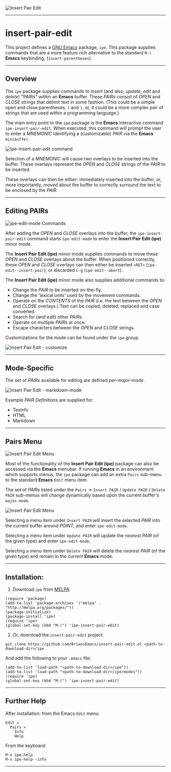 ![Insert Pair Edit](doc/insert-pair-edit.gif)

----------------------------------------------------------------------
# insert-pair-edit

This project defines a 
[GNU Emacs](https://www.gnu.org/software/emacs/) package, `ipe`.  This
package supplies commands that are a more feature rich alternative to
the standard `M-(` **Emacs** keybinding, (`insert-parentheses`).

----------------------------------------------------------------------
## Overview

The `ipe` package supplies commands to _insert_ (and also, _update_,
_edit_ and _delete_) "PAIRs" within an **Emacs** buffer.  These
_PAIRs_ consist of _OPEN_ and _CLOSE_ strings that delimit text in
some fashion.  (This could be a simple open and close parentheses, `(`
and `)`, or, it could be a more complex pair of strings that are used
within a programming language.)

The main entry point to the `ipe` package is the **Emacs** interactive
command `ipe-insert-pair-edit`.  When executed, this command will
prompt the user to enter a _MNEMONIC_ identifying a (customizable)
_PAIR_ via the **Emacs** `minibuffer`.

![ipe-insert-pair-edit command](doc/insert-pair-edit-minibuffer.png)

Selection of a _MNEMONIC_ will cause two overlays to be inserted into
the buffer.  These overlays represent the _OPEN_ and _CLOSE_ strings
of the _PAIR_ to be inserted.

These overlays can then be either: immediately inserted into the
buffer, or, more importantly, _moved_ about the buffer to correctly
surround the text to be enclosed by the _PAIR_.

----------------------------------------------------------------------
## Editing PAIRs

![ipe-edit-mode Commands](doc/ipe-edit-mode-menu.png)

After adding the _OPEN_ and _CLOSE_ overlays into the buffer, the
`ipe-insert-pair-edit` command starts `ipe-edit-mode` to enter the
**Insert Pair Edit (ipe)** minor mode.

The **Insert Pair Edit (ipe)** minor mode supplies commands to
move these _OPEN_ and _CLOSE_ overlays about the buffer.  When
positioned correctly, these _OPEN_ and _CLOSE_ overlays can then
either be inserted `<RET>` (`ipe-edit--insert-pair`), or discarded
`C-g` (`ipe-edit--abort`).

The **Insert Pair Edit (ipe)** minor mode also supplies additional
commands to:

* Change the _PAIR_ to be inserted on-the-fly.
* Change the 'lexical units' used by the movement commands.
* Operate on the _CONTENTS_ of the _PAIR_ (i.e. the text between the
  _OPEN_ and _CLOSE_ overlays.)  Text can be copied, deleted, replaced
  and case converted.
* Search for (and _edit_) other _PAIRs_.
* Operate on multiple _PAIRs_ at once.
* Escape characters between the _OPEN_ and _CLOSE_ strings.

Customizations for the mode can be found under the `ipe` group.

![Insert Pair Edit - customize](doc/insert-pair-edit-customize.png)

-------------------------------------------------------------------
## Mode-Specific

The set of _PAIRs_ available for editing are defined _per-major-mode_.

![Insert Pair Edit - markdown-mode](doc/insert-pair-edit-markdown-mode.gif)

Example _PAIR Definitions_ are supplied for:

* TexInfo
* HTML
* Markdown

-------------------------------------------------------------------
## Pairs Menu

![Insert Pair Edit Menu](doc/insert-pair-edit-menu.png)

Most of the functionality of the **Insert Pair Edit (ipe)** package
can also be accessed via the **Emacs** menubar.  If running **Emacs**
in an environment which supports menus, the `ipe` package
can add an extra `Pairs` sub-menu to the standard **Emacs** `Edit`
menu item.

The set of _PAIRs_ listed under the `Pairs` -> `Insert PAIR` /
`Update PAIR` / `Delete PAIR` sub-menus will change dynamically based
upon the current buffer's `major-mode`.

![Insert Pair Edit Menu](doc/insert-pair-edit-mode-menu.png)

Selecting a menu item under `Insert PAIR` will insert the selected
_PAIR_ into the current buffer around _POINT_, and enter
`ipe-edit-mode`.

Selecting a menu item under `Update PAIR` will update the _nearest_
_PAIR_ (of the given type) and enter `ipe-edit-mode`.

Selecting a menu item under `Delete PAIR` will delete the _nearest_
_PAIR_ (of the given type) and remain in the current **Emacs** mode.

----------------------------------------------------------------------
## Installation:

1. Download `ipe` from [MELPA](https://melpa.org):

```
(require 'package)
(add-to-list 'package-archives '("melpa" . "http://melpa.org/packages/"))
(package-initialize)
(package-install 'ipe)
(require 'ipe)
(global-set-key (kbd "M-(") 'ipe-insert-pair-edit)
```

2. Or, download the `insert-pair-edit` project:

```
git clone https://github.com/BriansEmacs/insert-pair-edit.el <path-to-download-dir>/ipe
```

And add the following to your `.emacs` file:

```
(add-to-list 'load-path "<path-to-download-dir>/ipe"))
(add-to-list 'load-path "<path-to-download-dir>/ipe/modes"))
(require 'ipe)
(global-set-key (kbd "M-(") 'ipe-insert-pair-edit)
```

----------------------------------------------------------------------
## Further Help

After installation: from the Emacs `Edit` menu:

```
Edit >
  Pairs >
    Info
    Help
```

From the keyboard:

```
M-x ipe-help
M-x ipe-help--info
```

----------------------------------------------------------------------
